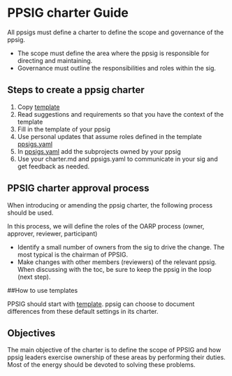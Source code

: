 # PPSIG charter Guide

All ppsigs must define a charter to define the scope and governance of the ppsig.

- The scope must define the area where the ppsig is responsible for directing and maintaining.
- Governance must outline the responsibilities and roles within the sig.

## Steps to create a ppsig charter

1. Copy [template](/PPSIG_CHARTER_TEMPLATE.md)
2. Read suggestions and requirements so that you have the context of the template
3. Fill in the template of your ppsig
4. Use personal updates that assume roles defined in the template [ppsigs.yaml](/ppsigs.yaml)
5. In [ppsigs.yaml](/ppsigs.yaml) add the subprojects owned by your ppsig
6. Use your charter.md and ppsigs.yaml to communicate in your sig and get feedback as needed.

## PPSIG charter approval process

When introducing or amending the ppsig charter, the following process should be used.

In this process, we will define the roles of the OARP process (owner, approver, reviewer, participant)

- Identify a small number of owners from the sig to drive the change. The most typical is the chairman of PPSIG.
- Make changes with other members (reviewers) of the relevant ppsig. When discussing with the toc, be sure to keep the ppsig in the loop (next step).

##How to use templates

PPSIG should start with [template](/PPSIG_CHARTER_TEMPLATE.md). ppsig can choose to document differences from these default settings in its charter.

## Objectives

The main objective of the charter is to define the scope of PPSIG and how ppsig leaders exercise ownership of these areas by performing their duties. Most of the energy should be devoted to solving these problems.